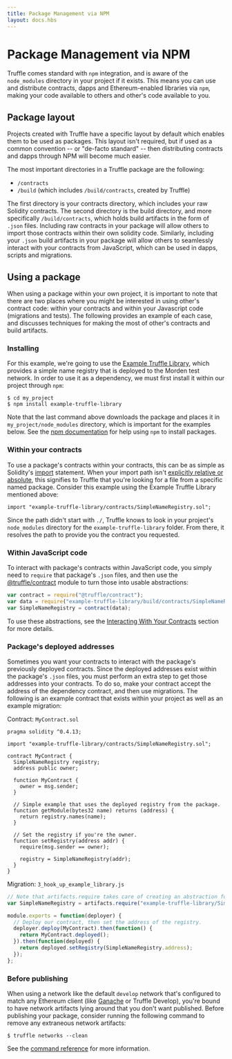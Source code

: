 ```yaml
---
title: Package Management via NPM
layout: docs.hbs
---
```

# Package Management via NPM

Truffle comes standard with `npm` integration, and is aware of the `node_modules` directory in your project if it exists. This means you can use and distribute contracts, dapps and Ethereum-enabled libraries via `npm`, making your code available to others and other's code available to you.

## Package layout

Projects created with Truffle have a specific layout by default which enables them to be used as packages. This layout isn't required, but if used as a common convention -- or "de-facto standard" -- then distributing contracts and dapps through NPM will become much easier.

The most important directories in a Truffle package are the following:

* `/contracts`
* `/build` (which includes `/build/contracts`, created by Truffle)

The first directory is your contracts directory, which includes your raw Solidity contracts. The second directory is the build directory, and more specifically `/build/contracts`, which holds build artifacts in the form of `.json` files. Including raw contracts in your package will allow others to import those contracts within their own solidity code. Similarly, including your `.json` build artifacts in your package will allow others to seamlessly interact with your contracts from JavaScript, which can be used in dapps, scripts and migrations.

## Using a package

When using a package within your own project, it is important to note that there are two places where you might be interested in using other's contract code: within your contracts and within your Javascript code (migrations and tests). The following provides an example of each case, and discusses techniques for making the most of other's contracts and build artifacts.

### Installing

For this example, we're going to use the [Example Truffle Library](https://github.com/ConsenSys/example-truffle-library), which provides a simple name registry that is deployed to the Morden test network. In order to use it as a dependency, we must first install it within our project through `npm`:

```shell
$ cd my_project
$ npm install example-truffle-library
```

Note that the last command above downloads the package and places it in `my_project/node_modules` directory, which is important for the examples below. See the [npm documentation](https://docs.npmjs.com/) for help using `npm` to install packages.

### Within your contracts

To use a package's contracts within your contracts, this can be as simple as Solidity's [import](http://solidity.readthedocs.io/en/develop/layout-of-source-files.html?#importing-other-source-files) statement. When your import path isn't [explicitly relative or absolute](/docs/getting_started/compile#dependencies), this signifies to Truffle that you're looking for a file from a specific named package. Consider this example using the Example Truffle Library mentioned above:

```solidity
import "example-truffle-library/contracts/SimpleNameRegistry.sol";
```

Since the path didn't start with `./`, Truffle knows to look in your project's `node_modules` directory for the `example-truffle-library` folder. From there, it resolves the path to provide you the contract you requested.

### Within JavaScript code

To interact with package's contracts within JavaScript code, you simply need to `require` that package's `.json` files, and then use the [@truffle/contract](https://github.com/trufflesuite/truffle/tree/master/packages/contract) module to turn those into usable abstractions:

```javascript
var contract = require("@truffle/contract");
var data = require("example-truffle-library/build/contracts/SimpleNameRegistry.json");
var SimpleNameRegistry = contract(data);
```

To use these abstractions, see the [Interacting With Your Contracts](/docs/getting_started/contracts) section for more details.

### Package's deployed addresses

Sometimes you want your contracts to interact with the package's previously deployed contracts. Since the deployed addresses exist within the package's `.json` files, you must perform an extra step to get those addresses into your contracts. To do so, make your contract accept the address of the dependency contract, and then use migrations. The following is an example contract that exists within your project as well as an example migration:

Contract: `MyContract.sol`

```solidity
pragma solidity ^0.4.13;

import "example-truffle-library/contracts/SimpleNameRegistry.sol";

contract MyContract {
  SimpleNameRegistry registry;
  address public owner;

  function MyContract {
    owner = msg.sender;
  }

  // Simple example that uses the deployed registry from the package.
  function getModule(bytes32 name) returns (address) {
    return registry.names(name);
  }

  // Set the registry if you're the owner.
  function setRegistry(address addr) {
    require(msg.sender == owner);

    registry = SimpleNameRegistry(addr);
  }
}
```

Migration: `3_hook_up_example_library.js`

```javascript
// Note that artifacts.require takes care of creating an abstraction for us.
var SimpleNameRegistry = artifacts.require("example-truffle-library/SimpleNameRegistry");

module.exports = function(deployer) {
  // Deploy our contract, then set the address of the registry.
  deployer.deploy(MyContract).then(function() {
    return MyContract.deployed();
  }).then(function(deployed) {
    return deployed.setRegistry(SimpleNameRegistry.address);
  });
};
```

### Before publishing

When using a network like the default `develop` network that's configured to match any Ethereum client (like [Ganache](/ganache) or Truffle Develop), you're bound to have network artifacts lying around that you don't want published. Before publishing your package, consider running the following command to remove any extraneous network artifacts:

```shell
$ truffle networks --clean
```

See the [command reference](/docs/advanced/commands#networks) for more information.

